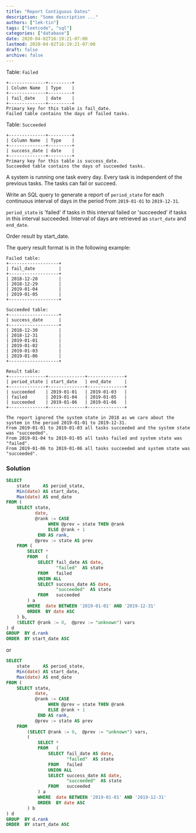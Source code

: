 ```yaml
---
title: "Report Contiguous Dates"
description: "Some description ..."
authors: ["lek-tin"]
tags: ["leetcode", "sql"]
categories: ["database"]
date: 2020-04-02T16:19:21-07:00
lastmod: 2020-04-02T16:19:21-07:00
draft: false
archive: false
---
```


Table: `Failed`

```
+--------------+---------+
| Column Name  | Type    |
+--------------+---------+
| fail_date    | date    |
+--------------+---------+
Primary key for this table is fail_date.
Failed table contains the days of failed tasks.
```

Table: `Succeeded`

```
+--------------+---------+
| Column Name  | Type    |
+--------------+---------+
| success_date | date    |
+--------------+---------+
Primary key for this table is success_date.
Succeeded table contains the days of succeeded tasks.
```

A system is running one task every day. Every task is independent of the previous tasks. The tasks can fail or succeed.  

Write an SQL query to generate a report of `period_state` for each continuous interval of days in the period from `2019-01-01` to `2019-12-31`.  

`period_state` is 'failed' if tasks in this interval failed or 'succeeded' if tasks in this interval succeeded. Interval of days are retrieved as `start_date` and `end_date`.  

Order result by start_date.  

The query result format is in the following example:  

```
Failed table:
+-------------------+
| fail_date         |
+-------------------+
| 2018-12-28        |
| 2018-12-29        |
| 2019-01-04        |
| 2019-01-05        |
+-------------------+

Succeeded table:
+-------------------+
| success_date      |
+-------------------+
| 2018-12-30        |
| 2018-12-31        |
| 2019-01-01        |
| 2019-01-02        |
| 2019-01-03        |
| 2019-01-06        |
+-------------------+

Result table:
+--------------+--------------+--------------+
| period_state | start_date   | end_date     |
+--------------+--------------+--------------+
| succeeded    | 2019-01-01   | 2019-01-03   |
| failed       | 2019-01-04   | 2019-01-05   |
| succeeded    | 2019-01-06   | 2019-01-06   |
+--------------+--------------+--------------+

The report ignored the system state in 2018 as we care about the system in the period 2019-01-01 to 2019-12-31.
From 2019-01-01 to 2019-01-03 all tasks succeeded and the system state was "succeeded".
From 2019-01-04 to 2019-01-05 all tasks failed and system state was "failed".
From 2019-01-06 to 2019-01-06 all tasks succeeded and system state was "succeeded".
```

### Solution

```sql
SELECT
    state     AS period_state,
    Min(date) AS start_date,
    Max(date) AS end_date
FROM (
    SELECT state,
           date,
           @rank := CASE
                WHEN @prev = state THEN @rank
                ELSE @rank + 1
            END AS rank,
           @prev := state AS prev
    FROM (
        SELECT *
        FROM   (
            SELECT fail_date AS date,
                   "failed"  AS state
            FROM   failed
            UNION ALL
            SELECT success_date AS date,
                   "succeeded"  AS state
            FROM   succeeded
        ) a
        WHERE  date BETWEEN '2019-01-01' AND '2019-12-31'
        ORDER  BY date ASC
    ) b,
    (SELECT @rank := 0,  @prev := "unknown") vars
) d
GROUP  BY d.rank
ORDER  BY start_date ASC
```

or

```sql
SELECT
    state     AS period_state,
    Min(date) AS start_date,
    Max(date) AS end_date
FROM (
    SELECT state,
           date,
           @rank := CASE
                WHEN @prev = state THEN @rank
                ELSE @rank + 1
            END AS rank,
           @prev := state AS prev
    FROM
        (SELECT @rank := 0,  @prev := "unknown") vars,
        (
            SELECT *
            FROM   (
                SELECT fail_date AS date,
                       "failed"  AS state
                FROM   failed
                UNION ALL
                SELECT success_date AS date,
                       "succeeded"  AS state
                FROM   succeeded
            ) a
            WHERE  date BETWEEN '2019-01-01' AND '2019-12-31'
            ORDER  BY date ASC
        ) b
) d
GROUP  BY d.rank
ORDER  BY start_date ASC
```
